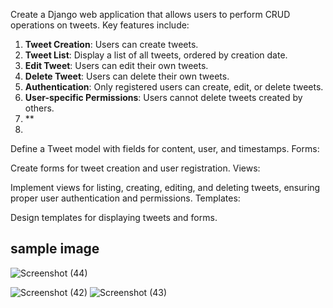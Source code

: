 Create a Django web application that allows users to perform CRUD operations on tweets. Key features include:

1. **Tweet Creation**: Users can create tweets.
2. **Tweet List**: Display a list of all tweets, ordered by creation date.
3. **Edit Tweet**: Users can edit their own tweets.
4. **Delete Tweet**: Users can delete their own tweets.
5. **Authentication**: Only registered users can create, edit, or delete tweets.
6. **User-specific Permissions**: Users cannot delete tweets created by others.
7. **
8. 
Define a Tweet model with fields for content, user, and timestamps.
Forms:

Create forms for tweet creation and user registration.
Views:

Implement views for listing, creating, editing, and deleting tweets, ensuring proper user authentication and permissions.
Templates:

Design templates for displaying tweets and forms.

## sample image 
![Screenshot (44)](https://github.com/aman-kumar162/Blogify/assets/116007359/4d822abb-c842-4115-8503-ba9ec2357d27)

![Screenshot (42)](https://github.com/aman-kumar162/Blogify/assets/116007359/74c3edeb-5064-429c-a418-0eead6cb91d6)
![Screenshot (43)](https://github.com/aman-kumar162/Blogify/assets/116007359/4ed736e4-febd-4303-bbb5-d9201011250d)
